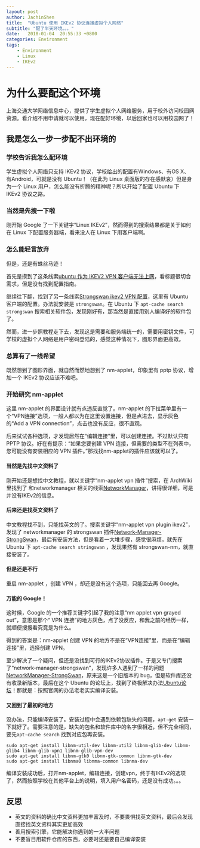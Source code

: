 ```yaml
---
layout: post
author: JachinShen
title:  "Ubuntu 使用 IKEv2 协议连接虚拟个人网络"
subtitle: "配了半天环境。。。"
date:   2018-01-04  20:55:33 +0800
categories: Environment
tags: 
    - Environment
    - Linux
    - IKEv2
---
```

# 为什么要配这个环境

上海交通大学网络信息中心，提供了学生虚拟个人网络服务，用于校外访问校园网资源。看介绍不用申请就可以使用，现在配好环境，以后回家也可以用校园网了！

## 我是怎么一步一步配不出环境的

### 学校告诉我怎么配环境

学生虚拟个人网络只支持 IKEv2 协议，学校给出的配置有Windows、有OS X、有Android，可就是没有 Ubuntu！（在此为 Linux 桌面版的存在感默哀）但是身为一个 Linux 用户，怎么能没有折腾的精神呢？所以开始了配置 Ubuntu 下 IKEv2 协议之路。

### 当然是先搜一下啦

刚开始 Google 了一下关键字“Linux IKEv2”，然而得到的搜索结果都是关于如何在 Linux 下配置服务器端，看来没人在 Linux 下用客户端啊。

### 怎么能轻言放弃

但是，还是有蛛丝马迹！

首先是摸到了这条线索[ubuntu 作为 IKEV2 VPN 客户端无法上网](https://segmentfault.com/q/1010000008476517)，看标题很切合需求，但是没有找到配置指南。

继续往下翻，找到了另一条线索[Strongswan ikev2 VPN 配置](https://oogami.name/1467/)，这里有 Ubuntu 客户端的配置。办法就安装是 `strongswan`。在 Ubuntu 下 `apt-cache search strongswan` 搜索相关软件包，发现刚好有，那当然是直接用别人编译好的软件包了。

然而，进一步照教程走下去，发现这是需要和服务端统一的，需要用密钥文件，可学校的虚拟个人网络是用户密码登陆的，感觉这种情况下，图形界面更高效。

### 总算有了一线希望

既然想到了图形界面，就自然而然地想到了 nm-applet，印象里有 pptp 协议，增加一个 IKEv2 协议应该不难吧。

### 开始研究 nm-applet

这里 nm-applet 的界面设计就有点违反直觉了。nm-applet 的下拉菜单里有一个“VPN连接”选项，一般人都以为在这里设置连接，但是点进去，显示灰色的“Add a VPN connection”，点击也没有反应，很不直观。

后来试试各种选项，才发现居然在“编辑连接”里，可以创建连接。不过默认只有 PPTP 协议。好在有提示：“如果您要创建 VPN 连接，但需要的类型不在列表中，您可能没有安装相应的 VPN 插件。”那找找nm-applet的插件应该就可以了。

#### 当然是先找中文资料了

刚开始还是想找中文教程，就以关键字“nm-applet vpn 插件”搜索，在 ArchWiki 里找到了 和networkmanager 相关的线索[NetworkManager](https://wiki.archlinux.org/index.php/NetworkManager_(%E7%AE%80%E4%BD%93%E4%B8%AD%E6%96%87))，讲得很详细，可是并没有IKEv2的信息。

#### 后来还是找英文资料了

中文教程找不到，只能找英文的了。搜索关键字“nm-applet vpn plugin ikev2”，发现了 networkmanager 的 strongswan 插件[Network-Manager-StrongSwan](https://wiki.strongswan.org/projects/strongswan/wiki/NetworkManager)，最后有安装方法，但是看着一大堆步骤，感觉很麻烦，就先在 Ubuntu 下 `apt-cache search stringswan` ，发现果然有 strongswan-nm，就直接安装了。

#### 但是还是不行

重启 nm-applet ，创建 VPN ，却还是没有这个选项，只能回去再 Google。

#### 万能的 Google！

这时候，Google 的一个推荐关键字引起了我的注意“nm applet vpn grayed out”，意思是那个“ VPN 连接”的地方灰色，点了没反应，和我之前的经历一样，就顺便搜搜看究竟是为什么。

得到的答案是：nm-applet 创建 VPN 的地方不是在“VPN连接”里，而是在“编辑连接”里，选择创建 VPN。

至少解决了一个疑问，但还是没找到可行的IKEv2协议插件。于是又专门搜索了“network-manager-strongswan”，发现许多人遇到了一样的问题[NetworkManager-StrongSwan](https://github.com/trailofbits/algo/issues/263)，原来这是一个旧版本的 bug，但是软件库还没有收录新版本，最后在这个 Ubuntu 的论坛上，找到了终极解决办法[Ubuntu论坛](https://ubuntuforums.org/showthread.php?t=2327303)！那就是：按照官网的办法老老实实编译安装。

#### 又回到了最初的地方

没办法，只能编译安装了。安装过程中会遇到依赖包缺失的问题，`apt-get` 安装一下就好了。需要注意的是，缺失的包名和软件库中的名字很相近，但不完全相同，要先`apt-cache search` 找到对应包再安装。

```shell
sudo apt-get install libnm-util-dev libnm-util2 libnm-glib-dev libnm-glib4 libnm-glib-vpn1 libnm-glib-vpn-dev
sudo apt-get install libnm-gtk0 libnm-gtk-common libnm-gtk-dev
sudo apt-get install libnma0 libnma-common libnma-dev
```

编译安装成功后，打开nm-applet，编辑连接，创建vpn，终于有IKEv2的选项了，然而按照学校在其他平台上的说明，填入用户名密码，还是没有成功。。。

## 反思

- 英文的资料的确比中文资料更加丰富及时，不要畏惧找英文资料，最后会发现直接找英文资料其实更加高效
- 善用搜索引擎，它能解决你遇到的一大半问题
- 不要盲目用软件仓库的东西，必要时还是要自己编译安装
